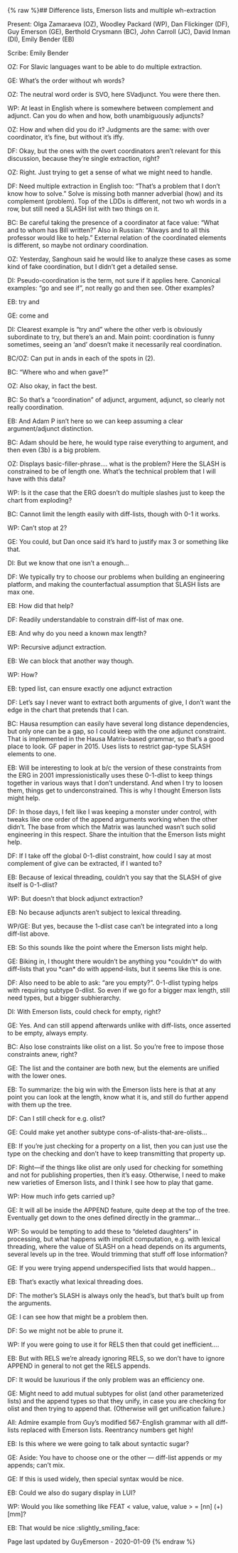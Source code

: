 {% raw %}## Difference lists, Emerson lists and multiple wh-extraction

Present: Olga Zamaraeva (OZ), Woodley Packard (WP), Dan Flickinger (DF),
Guy Emerson (GE), Berthold Crysmann (BC), John Carroll (JC), David Inman
(DI), Emily Bender (EB)

Scribe: Emily Bender

OZ: For Slavic languages want to be able to do multiple extraction.

GE: What’s the order without wh words?

OZ: The neutral word order is SVO, here SVadjunct. You were there then.

WP: At least in English where is somewhere between complement and
adjunct. Can you do when and how, both unambiguously adjuncts?

OZ: How and when did you do it? Judgments are the same: with over
coordinator, it’s fine, but without it’s iffy.

DF: Okay, but the ones with the overt coordinators aren’t relevant for
this discussion, because they’re single extraction, right?

OZ: Right. Just trying to get a sense of what we might need to handle.

DF: Need multiple extraction in English too: “That’s a problem that I
don’t know how to solve.” Solve is missing both manner adverbial (how)
and its complement (problem). Top of the LDDs is different, not two wh
words in a row, but still need a SLASH list with two things on it.

BC: Be careful taking the presence of a coordinator at face value: “What
and to whom has Bill written?” Also in Russian: “Always and to all this
professor would like to help.” External relation of the coordinated
elements is different, so maybe not ordinary coordination.

OZ: Yesterday, Sanghoun said he would like to analyze these cases as
some kind of fake coordination, but I didn’t get a detailed sense.

DI: Pseudo-coordination is the term, not sure if it applies here.
Canonical examples: “go and see if”, not really go and then see. Other
examples?

EB: try and

GE: come and

DI: Clearest example is “try and” where the other verb is obviously
subordinate to try, but there’s an and. Main point: coordination is
funny sometimes, seeing an ‘and’ doesn’t make it necessarily real
coordination.

BC/OZ: Can put in ands in each of the spots in (2).

BC: “Where who and when gave?”

OZ: Also okay, in fact the best.

BC: So that’s a “coordination” of adjunct, argument, adjunct, so clearly
not really coordination.

EB: And Adam P isn’t here so we can keep assuming a clear
argument/adjunct distinction.

BC: Adam should be here, he would type raise everything to argument, and
then even (3b) is a big problem.

OZ: Displays basic-filler-phrase…. what is the problem? Here the SLASH
is constrained to be of length one. What’s the technical problem that I
will have with this data?

WP: Is it the case that the ERG doesn’t do multiple slashes just to keep
the chart from exploding?

BC: Cannot limit the length easily with diff-lists, though with 0-1 it
works.

WP: Can’t stop at 2?

GE: You could, but Dan once said it’s hard to justify max 3 or something
like that.

DI: But we know that one isn’t a enough…

DF: We typically try to choose our problems when building an engineering
platform, and making the counterfactual assumption that SLASH lists are
max one.

EB: How did that help?

DF: Readily understandable to constrain diff-list of max one.

EB: And why do you need a known max length?

WP: Recursive adjunct extraction.

EB: We can block that another way though.

WP: How?

EB: typed list, can ensure exactly one adjunct extraction

DF: Let’s say I never want to extract both arguments of give, I don’t
want the edge in the chart that pretends that I can.

BC: Hausa resumption can easily have several long distance dependencies,
but only one can be a gap, so I could keep with the one adjunct
constraint. That is implemented in the Hausa Matrix-based grammar, so
that’s a good place to look. GF paper in 2015. Uses lists to restrict
gap-type SLASH elements to one.

EB: Will be interesting to look at b/c the version of these constraints
from the ERG in 2001 impressionistically uses these 0-1-dlist to keep
things together in various ways that I don’t understand. And when I try
to loosen them, things get to underconstrained. This is why I thought
Emerson lists might help.

DF: In those days, I felt like I was keeping a monster under control,
with tweaks like one order of the append arguments working when the
other didn’t. The base from which the Matrix was launched wasn’t such
solid engineering in this respect. Share the intuition that the Emerson
lists might help.

DF: If I take off the global 0-1-dlist constraint, how could I say at
most complement of give can be extracted, if I wanted to?

EB: Because of lexical threading, couldn’t you say that the SLASH of
give itself is 0-1-dlist?

WP: But doesn’t that block adjunct extraction?

EB: No because adjuncts aren’t subject to lexical threading.

WP/GE: But yes, because the 1-dlist case can’t be integrated into a long
diff-list above.

EB: So this sounds like the point where the Emerson lists might help.

GE: Biking in, I thought there wouldn’t be anything you \*couldn't\* do
with diff-lists that you \*can\* do with append-lists, but it seems like
this is one.

DF: Also need to be able to ask: “are you empty?”. 0-1-dlist typing
helps with requiring subtype 0-dlist. So even if we go for a bigger max
length, still need types, but a bigger subhierarchy.

DI: With Emerson lists, could check for empty, right?

GE: Yes. And can still append afterwards unlike with diff-lists, once
asserted to be empty, always empty.

BC: Also lose constraints like olist on a list. So you’re free to impose
those constraints anew, right?

GE: The list and the container are both new, but the elements are
unified with the lower ones.

EB: To summarize: the big win with the Emerson lists here is that at any
point you can look at the length, know what it is, and still do further
append with them up the tree.

DF: Can I still check for e.g. olist?

GE: Could make yet another subtype cons-of-alists-that-are-olists…

EB: If you’re just checking for a property on a list, then you can just
use the type on the checking and don’t have to keep transmitting that
property up.

DF: Right—if the things like olist are only used for checking for
something and not for publishing properties, then it’s easy. Otherwise,
I need to make new varieties of Emerson lists, and I think I see how to
play that game.

WP: How much info gets carried up?

GE: It will all be inside the APPEND feature, quite deep at the top of
the tree. Eventually get down to the ones defined directly in the
grammar…

WP: So would be tempting to add these to “deleted daughters” in
processing, but what happens with implicit computation, e.g. with
lexical threading, where the value of SLASH on a head depends on its
arguments, several levels up in the tree. Would trimming that stuff off
lose information?

GE: If you were trying append underspecified lists that would happen…

EB: That’s exactly what lexical threading does.

DF: The mother’s SLASH is always only the head’s, but that’s built up
from the arguments.

GE: I can see how that might be a problem then.

DF: So we might not be able to prune it.

WP: If you were going to use it for RELS then that could get
inefficient….

EB: But with RELS we’re already ignoring RELS, so we don’t have to
ignore APPEND in general to not get the RELS appends.

DF: It would be luxurious if the only problem was an efficiency one.

GE: Might need to add mutual subtypes for olist (and other parameterized
lists) and the append types so that they unify, in case you are checking
for olist and then trying to append that. (Otherwise will get
unification failure.)

All: Admire example from Guy’s modified 567-English grammar with all
diff-lists replaced with Emerson lists. Reentrancy numbers get high!

EB: Is this where we were going to talk about syntactic sugar?

GE: Aside: You have to choose one or the other — diff-list appends or my
appends; can’t mix.

GE: If this is used widely, then special syntax would be nice.

EB: Could we also do sugary display in LUI?

WP: Would you like something like FEAT &lt; value, value, value &gt; =
\[nn\] (+) \[mm\]?

EB: That would be nice :slightly\_smiling\_face:

Page last updated by GuyEmerson - 2020-01-09
{% endraw %}